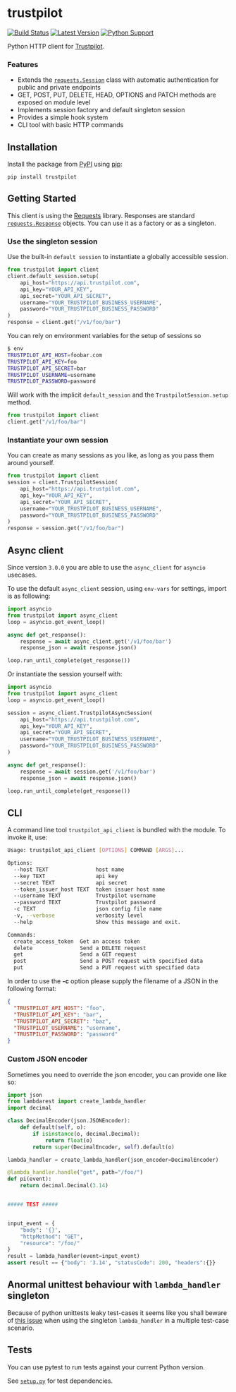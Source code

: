 # trustpilot

[![Build Status](https://travis-ci.org/trustpilot/python-trustpilot.svg?branch=master)](https://travis-ci.org/trustpilot/python-trustpilot) [![Latest Version](https://img.shields.io/pypi/v/trustpilot.svg)](https://pypi.python.org/pypi/trustpilot) [![Python Support](https://img.shields.io/pypi/pyversions/trustpilot.svg)](https://pypi.python.org/pypi/trustpilot)

Python HTTP client for [Trustpilot](https://developers.trustpilot.com/).

### Features

* Extends the [`requests.Session`](http://docs.python-requests.org/en/master/api/#requests.Session) class with automatic authentication for public and private endpoints
* GET, POST, PUT, DELETE, HEAD, OPTIONS and PATCH methods are exposed on module level
* Implements session factory and default singleton session
* Provides a simple hook system
* CLI tool with basic HTTP commands

## Installation

Install the package from [PyPI](http://pypi.python.org/pypi/) using [pip](https://pip.pypa.io/):

```
pip install trustpilot
```

## Getting Started

This client is using the [Requests](http://docs.python-requests.org/en/master/) library. Responses are standard [`requests.Response`](http://docs.python-requests.org/en/master/api/#requests.Response) objects. You can use it as a factory or as a singleton.

### Use the singleton session

Use the built-in `default session` to instantiate a globally accessible session.

```python
from trustpilot import client
client.default_session.setup(
    api_host="https://api.trustpilot.com",
    api_key="YOUR_API_KEY",
    api_secret="YOUR_API_SECRET",
    username="YOUR_TRUSTPILOT_BUSINESS_USERNAME",
    password="YOUR_TRUSTPILOT_BUSINESS_PASSWORD"
)
response = client.get("/v1/foo/bar")
```

You can rely on environment variables for the setup of sessions so

```bash
$ env
TRUSTPILOT_API_HOST=foobar.com
TRUSTPILOT_API_KEY=foo
TRUSTPILOT_API_SECRET=bar
TRUSTPILOT_USERNAME=username
TRUSTPILOT_PASSWORD=password
```

Will work with the implicit `default_session` and the `TrustpilotSession.setup` method.

```python
from trustpilot import client
client.get("/v1/foo/bar")
```

### Instantiate your own session

You can create as many sessions as you like, as long as you pass them around yourself.

```python
from trustpilot import client
session = client.TrustpilotSession(
    api_host="https://api.trustpilot.com",
    api_key="YOUR_API_KEY",
    api_secret="YOUR_API_SECRET",
    username="YOUR_TRUSTPILOT_BUSINESS_USERNAME",
    password="YOUR_TRUSTPILOT_BUSINESS_PASSWORD"
)
response = session.get("/v1/foo/bar")
```

## Async client

Since version `3.0.0` you are able to use the `async_client` for `asyncio` usecases.

To use the default `async_client` session, using `env-vars` for settings, import is as following:

```python
import asyncio
from trustpilot import async_client
loop = asyncio.get_event_loop()

async def get_response():
    response = await async_client.get('/v1/foo/bar')
    response_json = await response.json()

loop.run_until_complete(get_response())
```

Or instantiate the session yourself with:

```python
import asyncio
from trustpilot import async_client
loop = asyncio.get_event_loop()

session = async_client.TrustpilotAsyncSession(
    api_host="https://api.trustpilot.com",
    api_key="YOUR_API_KEY",
    api_secret="YOUR_API_SECRET",
    username="YOUR_TRUSTPILOT_BUSINESS_USERNAME",
    password="YOUR_TRUSTPILOT_BUSINESS_PASSWORD"
)

async def get_response():
    response = await session.get('/v1/foo/bar')
    response_json = await response.json()

loop.run_until_complete(get_response())
```


## CLI

A command line tool `trustpilot_api_client` is bundled with the module. To invoke it, use:

```bash
Usage: trustpilot_api_client [OPTIONS] COMMAND [ARGS]...

Options:
  --host TEXT               host name
  --key TEXT                api key
  --secret TEXT             api secret
  --token_issuer_host TEXT  token issuer host name
  --username TEXT           Trustpilot username
  --password TEXT           Trustpilot password
  -c TEXT                   json config file name
  -v, --verbose             verbosity level
  --help                    Show this message and exit.

Commands:
  create_access_token  Get an access token
  delete               Send a DELETE request
  get                  Send a GET request
  post                 Send a POST request with specified data
  put                  Send a PUT request with specified data
```

In order to use the **-c** option please supply the filename of a JSON in the following format:

```json
{
  "TRUSTPILOT_API_HOST": "foo",
  "TRUSTPILOT_API_KEY": "bar",
  "TRUSTPILOT_API_SECRET": "baz",
  "TRUSTPILOT_USERNAME": "username",
  "TRUSTPILOT_PASSWORD": "password"
}
```

### Custom JSON encoder

Sometimes you need to override the json encoder, you can provide one like so:

```python
import json
from lambdarest import create_lambda_handler
import decimal

class DecimalEncoder(json.JSONEncoder):
    def default(self, o):
        if isinstance(o, decimal.Decimal):
            return float(o)
        return super(DecimalEncoder, self).default(o)

lambda_handler = create_lambda_handler(json_encoder=DecimalEncoder)

@lambda_handler.handle("get", path="/foo/")
def pi(event):
    return decimal.Decimal(3.14)


##### TEST #####


input_event = {
    "body": '{}',
    "httpMethod": "GET",
    "resource": "/foo/"
}
result = lambda_handler(event=input_event)
assert result == {"body": '3.14', "statusCode": 200, "headers":{}}
```


## Anormal unittest behaviour with `lambda_handler` singleton

Because of python unittests leaky test-cases it seems like you shall beware of [this issue](https://github.com/trustpilot/python-lambdarest/issues/16) when using the singleton `lambda_handler` in a multiple test-case scenario.

## Tests

You can use pytest to run tests against your current Python version. 

See [`setup.py`](setup.py) for test dependencies.
